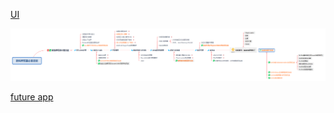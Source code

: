 [UI](https://github.com/hiro-9999/blog/blob/master/.Android/Android/UI/UI.md)

![img](https://github.com/hiro-9999/blog/blob/master/.Android/%E7%B2%BE%E5%93%81/android.png)



[future app](https://github.com/hiro-9999/blog/blob/master/.Android/Android/UI/future%20of%20apps.md)
